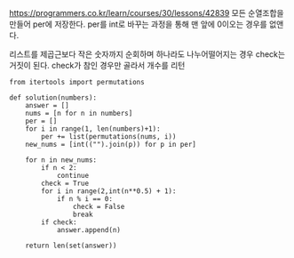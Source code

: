 https://programmers.co.kr/learn/courses/30/lessons/42839
모든 순열조합을 만들어 per에 저장한다. per를 int로 바꾸는 과정을 통해 맨 앞에 0이오는 경우를 없앤다.

리스트를 제곱근보다 작은 숫자까지 순회하며 하나라도 나누어떨어지는 경우 check는 거짓이 된다.
check가 참인 경우만 골라서 개수를 리턴 

```
from itertools import permutations

def solution(numbers):
    answer = []                                   
    nums = [n for n in numbers]                  
    per = []                                      
    for i in range(1, len(numbers)+1):            
        per += list(permutations(nums, i))       
    new_nums = [int(("").join(p)) for p in per]  

    for n in new_nums:                           
        if n < 2:                                 
            continue
        check = True            
        for i in range(2,int(n**0.5) + 1):       
            if n % i == 0:                       
                check = False
                break
        if check:
            answer.append(n)                    

    return len(set(answer))  
```